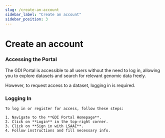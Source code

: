 ```yaml
---
slug: /create-an-account
sidebar_label: "Create an account"
sidebar_position: 3
---
```


# Create an account

### Accessing the Portal

The GDI Portal is accessible to all users without the need to log in, allowing you to explore datasets and search for relevant genomic data freely.

However, to request access to a dataset, logging in is required.

### Logging In

    To log in or register for access, follow these steps:

    1. Navigate to the **GDI Portal Homepage**.
    2. Click on **Login** in the top-right corner.
    3. Click on **Sign in with LSAAI**.
    4. Follow instructions and fill necessary info.
